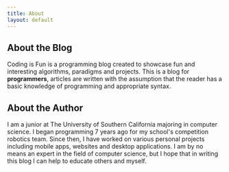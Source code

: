 ```yaml
---
title: About
layout: default
---
```

## About the Blog
Coding is Fun is a programming blog created to showcase fun and interesting algorithms, paradigms and projects. This is a blog for **programmers**, articles are written with the assumption that the reader has a basic knowledge of programming and appropriate syntax.

## About the Author

I am a junior at The University of Southern California majoring in computer science. I began programming 7 years ago for my school's competition robotics team. Since then, I have worked on various personal projects including mobile apps, websites and desktop applications. I am by no means an expert in the field of computer science, but I hope that in writing this blog I can help to educate others and myself.
